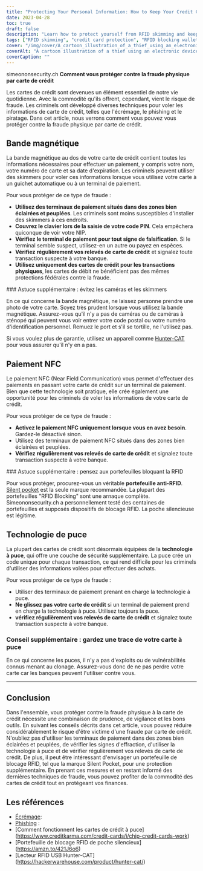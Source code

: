 ```yaml
---
title: "Protecting Your Personal Information: How to Keep Your Credit Cards Safe from RFID Skimming and other Physical Attacks"
date: 2023-04-28
toc: true
draft: false
description: "Learn how to protect yourself from RFID skimming and keep your credit card information secure with these simple tips."
tags: ["RFID skimming", "credit card protection", "RFID blocking wallets", "chip credit cards", "phishing", "cybersecurity", "identity theft", "privacy", "contactless payments", "mobile payments", "financial security", "smart cards", "NFC", "encryption", "data protection", "RFID readers", "RFID technology", "electronic pickpocketing", "silent pocket", "hunter-cat"]
cover: "/img/cover/A_cartoon_illustration_of_a_thief_using_an_electronic_device.png"
coverAlt: "A cartoon illustration of a thief using an electronic device to steal credit card information from a person's wallet."
coverCaption: ""
---
```

simeononsecurity.ch
 **Comment vous protéger contre la fraude physique par carte de crédit**
 
 Les cartes de crédit sont devenues un élément essentiel de notre vie quotidienne. Avec la commodité qu'ils offrent, cependant, vient le risque de fraude. Les criminels ont développé diverses techniques pour voler les informations de carte de crédit, telles que l'écrémage, le phishing et le piratage. Dans cet article, nous verrons comment vous pouvez vous protéger contre la fraude physique par carte de crédit.
 
 ## Bande magnétique
 
 La bande magnétique au dos de votre carte de crédit contient toutes les informations nécessaires pour effectuer un paiement, y compris votre nom, votre numéro de carte et sa date d'expiration. Les criminels peuvent utiliser des skimmers pour voler ces informations lorsque vous utilisez votre carte à un guichet automatique ou à un terminal de paiement.
 
 Pour vous protéger de ce type de fraude :
 
 - **Utilisez des terminaux de paiement situés dans des zones bien éclairées et peuplées**. Les criminels sont moins susceptibles d'installer des skimmers à ces endroits.
 - **Couvrez le clavier lors de la saisie de votre code PIN**. Cela empêchera quiconque de voir votre NIP.
 - **Vérifiez le terminal de paiement pour tout signe de falsification**. Si le terminal semble suspect, utilisez-en un autre ou payez en espèces.
 - **Vérifiez régulièrement vos relevés de carte de crédit** et signalez toute transaction suspecte à votre banque.
 - **Utilisez uniquement des cartes de crédit pour les transactions physiques**, les cartes de débit ne bénéficient pas des mêmes protections fédérales contre la fraude.
 
 ### Astuce supplémentaire : évitez les caméras et les skimmers
 
 En ce qui concerne la bande magnétique, ne laissez personne prendre une photo de votre carte. Soyez très prudent lorsque vous utilisez la bande magnétique. Assurez-vous qu'il n'y a pas de caméras ou de caméras à sténopé qui peuvent vous voir entrer votre code postal ou votre numéro d'identification personnel. Remuez le port et s'il se tortille, ne l'utilisez pas.
 
 Si vous voulez plus de garantie, utilisez un appareil comme [Hunter-CAT](https://hackerwarehouse.com/product/hunter-cat/) pour vous assurer qu'il n'y en a pas.
 
 ## Paiement NFC
 
 Le paiement NFC (Near Field Communication) vous permet d'effectuer des paiements en passant votre carte de crédit sur un terminal de paiement. Bien que cette technologie soit pratique, elle crée également une opportunité pour les criminels de voler les informations de votre carte de crédit.
 
 Pour vous protéger de ce type de fraude :
 
 - **Activez le paiement NFC uniquement lorsque vous en avez besoin**. Gardez-le désactivé sinon.
 - Utilisez des terminaux de paiement NFC situés dans des zones bien éclairées et peuplées.
 - **Vérifiez régulièrement vos relevés de carte de crédit** et signalez toute transaction suspecte à votre banque.
 
 ### Astuce supplémentaire : pensez aux portefeuilles bloquant la RFID
 
 Pour vous protéger, procurez-vous un véritable **portefeuille anti-RFID**. [Silent pocket](https://amzn.to/421J6o6) est la seule marque recommandée. La plupart des portefeuilles "RFID Blocking" sont une arnaque complète. Simeononsecurity.ch a personnellement testé des centaines de portefeuilles et supposés dispositifs de blocage RFID. La poche silencieuse est légitime.
 
 ## Technologie de puce
 
 La plupart des cartes de crédit sont désormais équipées de la **technologie à puce**, qui offre une couche de sécurité supplémentaire. La puce crée un code unique pour chaque transaction, ce qui rend difficile pour les criminels d'utiliser des informations volées pour effectuer des achats.
 
 Pour vous protéger de ce type de fraude :
 
 - Utiliser des terminaux de paiement prenant en charge la technologie à puce.
 - **Ne glissez pas votre carte de crédit** si un terminal de paiement prend en charge la technologie à puce. Utilisez toujours la puce.
 - **vérifiez régulièrement vos relevés de carte de crédit** et signalez toute transaction suspecte à votre banque.
 
 ### Conseil supplémentaire : gardez une trace de votre carte à puce
 
 En ce qui concerne les puces, il n'y a pas d'exploits ou de vulnérabilités connus menant au clonage. Assurez-vous donc de ne pas perdre votre carte car les banques peuvent l'utiliser contre vous.
 
 ______
 
 ## Conclusion
 
 Dans l'ensemble, vous protéger contre la fraude physique à la carte de crédit nécessite une combinaison de prudence, de vigilance et les bons outils. En suivant les conseils décrits dans cet article, vous pouvez réduire considérablement le risque d'être victime d'une fraude par carte de crédit. N'oubliez pas d'utiliser les terminaux de paiement dans des zones bien éclairées et peuplées, de vérifier les signes d'effraction, d'utiliser la technologie à puce et de vérifier régulièrement vos relevés de carte de crédit. De plus, il peut être intéressant d'envisager un portefeuille de blocage RFID, tel que la marque Silent Pocket, pour une protection supplémentaire. En prenant ces mesures et en restant informé des dernières techniques de fraude, vous pouvez profiter de la commodité des cartes de crédit tout en protégeant vos finances.
 
 
 ## Les références
 
 - [Écrémage](https://www.investopedia.com/terms/s/skimming.asp):
 - [Phishing](https://www.investopedia.com/terms/p/phishing.asp) :
 - [Comment fonctionnent les cartes de crédit à puce] (https://www.creditkarma.com/credit-cards/i/chip-credit-cards-work)
 - [Portefeuille de blocage RFID de poche silencieux] (https://amzn.to/421J6o6)
 - [Lecteur RFID USB Hunter-CAT] (https://hackerwarehouse.com/product/hunter-cat/)